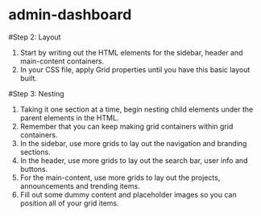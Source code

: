 # admin-dashboard

#Step 2: Layout

1. Start by writing out the HTML elements for the sidebar, header and main-content containers.
2. In your CSS file, apply Grid properties until you have this basic layout built.

#Step 3: Nesting

1. Taking it one section at a time, begin nesting child elements under the parent elements in the HTML.
2. Remember that you can keep making grid containers within grid containers.
3. In the sidebar, use more grids to lay out the navigation and branding sections.
4. In the header, use more grids to lay out the search bar, user info and buttons.
5. For the main-content, use more grids to lay out the projects, announcements and trending items.
6. Fill out some dummy content and placeholder images so you can position all of your grid items.

<!--
Icons:
<i class="fa-solid fa-magnifying-glass"></i>
<i class="fa-regular fa-bell-on"></i>

<i class="fa-regular fa-star"></i>
<i class="fa-light fa-arrows-to-eye"></i>
<i class="fa-regular fa-share-nodes"></i>
-->
